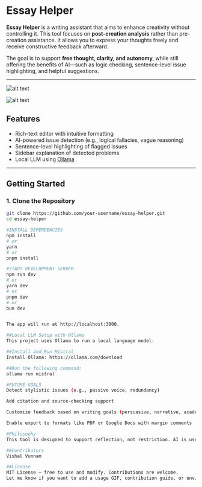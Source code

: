 # Essay Helper

**Essay Helper** is a writing assistant that aims to enhance creativity without controlling it. This tool focuses on **post-creation analysis** rather than pre-creation assistance. It allows you to express your thoughts freely and receive constructive feedback afterward.

The goal is to support **free thought, clarity, and autonomy**, while still offering the benefits of AI—such as logic checking, sentence-level issue highlighting, and helpful suggestions.

---

![alt text](https://github.com/Vishal-Vunnam/essay_helper/blob/master/src/img/Screenshot%202025-06-18%20at%2011.37.20%E2%80%AFAM.png)

![alt text](https://github.com/Vishal-Vunnam/essay_helper/blob/master/src/img/Screenshot%202025-06-18%20at%2011.47.37%E2%80%AFAM.png)

## Features

- Rich-text editor with intuitive formatting
- AI-powered issue detection (e.g., logical fallacies, vague reasoning)
- Sentence-level highlighting of flagged issues
- Sidebar explanation of detected problems
- Local LLM using [Ollama](https://ollama.com)

---

## Getting Started

### 1. Clone the Repository

```bash
git clone https://github.com/your-username/essay-helper.git
cd essay-helper

#INSTALL DEPENDENCIES 
npm install
# or
yarn
# or
pnpm install

#START DEVELOPMENT SERVER
npm run dev
# or
yarn dev
# or
pnpm dev
# or
bun dev


The app will run at http://localhost:3000.

##Local LLM Setup with Ollama
This project uses Ollama to run a local language model.

##Install and Run Mistral
Install Ollama: https://ollama.com/download

##Run the following command:
ollama run mistral

#FUTURE GOALS
Detect stylistic issues (e.g., passive voice, redundancy)

Add citation and source-checking support

Customize feedback based on writing goals (persuasive, narrative, academic)

Enable export to formats like PDF or Google Docs with margin comments

#Philosophy
This tool is designed to support reflection, not restriction. AI is used here to enhance thought, not replace it. Essay Helper encourages critical thinking and revision without compromising the writer’s voice.

##Contributors
Vishal Vunnam

##License
MIT License — free to use and modify. Contributions are welcome.
Let me know if you want to add a usage GIF, contribution guide, or environment variables section.
